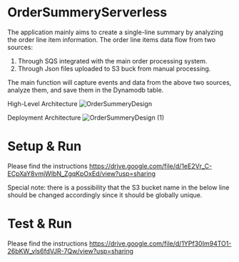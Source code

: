 # OrderSummeryServerless

The application mainly aims to create a single-line summary by analyzing the order line item information. 
The order line items data flow from two sources:
  1. Through SQS integrated with the main order processing system.
  2. Through Json files uploaded to S3 buck from manual processing.

The main function will capture events and data from the above two sources, analyze them, and save them in the Dynamodb table.

High-Level Architecture
![OrderSummeryDesign](https://github.com/NishanIddamalgoda/OrderSummeryServerless/assets/33596793/9edb04f9-5421-4490-82b1-42773311b745)

Deployment Architecture
![OrderSummeryDesign (1)](https://github.com/NishanIddamalgoda/OrderSummeryServerless/assets/33596793/29004e1b-f776-44c6-8d55-576090e87d43)

# Setup & Run
Please find the instructions
https://drive.google.com/file/d/1eE2Vr_C-ECpXaY8vmjWIbN_ZgqKpOxEd/view?usp=sharing

Special note: there is a possibility that the S3 bucket name in the below line should be changed accordingly since it should be globally unique.

# Test & Run
Please find the instructions
https://drive.google.com/file/d/1YPf30Im94TO1-26bKW_vls6fdVJR-7Qw/view?usp=sharing
